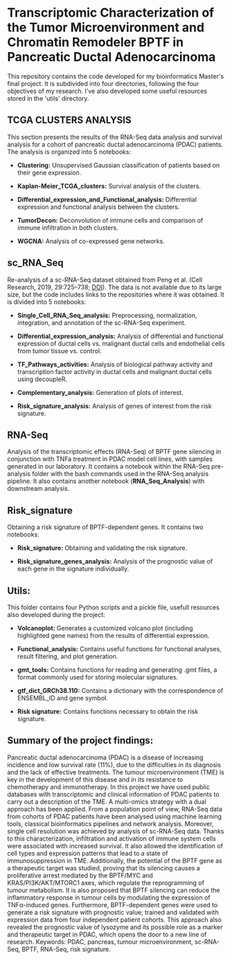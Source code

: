 # Transcriptomic Characterization of the Tumor Microenvironment and Chromatin Remodeler BPTF in Pancreatic Ductal Adenocarcinoma

This repository contains the code developed for my bioinformatics Master's final project. It is subdivided into four directories, following the four objectives of my research. I've also developed some useful resources stored in the 'utils' directory.

## TCGA CLUSTERS ANALYSIS

This section presents the results of the RNA-Seq data analysis and survival analysis for a cohort of pancreatic ductal adenocarcinoma (PDAC) patients. The analysis is organized into 5 notebooks:

- **Clustering:** Unsupervised Gaussian classification of patients based on their gene expression.

- **Kaplan-Meier_TCGA_clusters:** Survival analysis of the clusters.

- **Differential_expression_and_Functional_analysis:** Differential expression and functional analysis between the clusters.

- **TumorDecon:** Deconvolution of immune cells and comparison of immune infiltration in both clusters.

- **WGCNA:** Analysis of co-expressed gene networks.

## sc_RNA_Seq

Re-analysis of a sc-RNA-Seq dataset obtained from Peng et al. (Cell Research, 2019, 29:725–738; [DOI](https://doi.org/10.1038/s41422-019-0195-y)). The data is not available due to its large size, but the code includes links to the repositories where it was obtained. It is divided into 5 notebooks:

- **Single_Cell_RNA_Seq_analysis:** Preprocessing, normalization, integration, and annotation of the sc-RNA-Seq experiment.

- **Differential_expression_analysis:** Analysis of differential and functional expression of ductal cells vs. malignant ductal cells and endothelial cells from tumor tissue vs. control.

- **TF_Pathways_activities:** Analysis of biological pathway activity and transcription factor activity in ductal cells and malignant ductal cells using decoupleR.

- **Complementary_analysis:** Generation of plots of interest.

- **Risk_signature_analysis:** Analysis of genes of interest from the risk signature.

## RNA-Seq

Analysis of the transcriptomic effects (RNA-Seq) of BPTF gene silencing in conjunction with TNFa treatment in PDAC model cell lines, with samples generated in our laboratory. It contains a notebook within the RNA-Seq pre-analysis folder with the bash commands used in the RNA-Seq analysis pipeline. It also contains another notebook (**RNA_Seq_Analysis**) with downstream analysis.

## Risk_signature

Obtaining a risk signature of BPTF-dependent genes. It contains two notebooks:

- **Risk_signature:** Obtaining and validating the risk signature.

- **Risk_signature_genes_analysis:** Analysis of the prognostic value of each gene in the signature individually.

## Utils:

This folder contains four Python scripts and a pickle file, usefull resources also developed during the project:

- **Volcanoplot:** Generates a customized volcano plot (including highlighted gene names) from the results of differential expression.

- **Functional_analysis:** Contains useful functions for functional analyses, result filtering, and plot generation.

- **gmt_tools:** Contains functions for reading and generating .gmt files, a format commonly used for storing molecular signatures.

- **gtf_dict_GRCh38.110:** Contains a dictionary with the correspondence of ENSEMBL_ID and gene symbol.

- **Risk signature:** Contains functions necessary to obtain the risk signature.




## **Summary of the project findings:**

Pancreatic ductal adenocarcinoma (PDAC) is a disease of increasing incidence and low survival rate (11%), due to the difficulties in its diagnosis and the lack of effective treatments. The tumour microenvironment (TME) is key in the development of this disease and in its resistance to chemotherapy and immunotherapy. In this project we have used public databases with transcriptomic and clinical information of PDAC patients to carry out a description of the TME. A multi-omics strategy with a dual approach has been applied. From a population point of view, RNA-Seq data from cohorts of PDAC patients have been analysed using machine learning tools, classical bioinformatics pipelines and network analysis. Moreover, single cell resolution was achieved by analysis of sc-RNA-Seq data. Thanks to this characterization, infiltration and activation of immune system cells were associated with increased survival. It also allowed the identification of cell types and expression patterns that lead to a state of immunosuppression in TME. Additionally, the potential of the BPTF gene as a therapeutic target was studied, proving that its silencing causes a proliferative arrest mediated by the BPTF/MYC and KRAS/PI3K/AKT/MTORC1 axes, which regulate the reprogramming of tumour metabolism. It is also proposed that BPTF silencing can reduce the inflammatory response in tumour cells by modulating the expression of TNFα-induced genes. Furthermore, BPTF-dependent genes were used to generate a risk signature with prognostic value; trained and validated with expression data from four independent patient cohorts.  This approach also revealed the prognostic value of lysozyme and its possible role as a marker and therapeutic target in PDAC, which opens the door to a new line of research.
Keywords: PDAC, pancreas, tumour microenvironment, sc-RNA-Seq, BPTF, RNA-Seq, risk signature.



